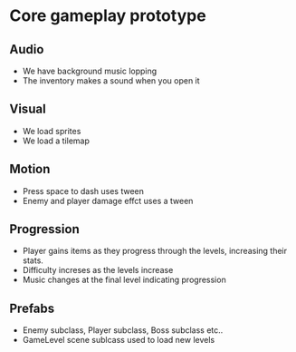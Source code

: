 # Core gameplay prototype

## Audio
* We have background music lopping
* The inventory makes a sound when you open it

## Visual
* We load sprites
* We load a tilemap

## Motion
* Press space to dash uses tween
* Enemy and player damage effct uses a tween

## Progression
* Player gains items as they progress through the levels, increasing their stats.
* Difficulty increses as the levels increase
* Music changes at the final level indicating progression

## Prefabs
* Enemy subclass, Player subclass, Boss subclass etc..
* GameLevel scene sublcass used to load new levels
